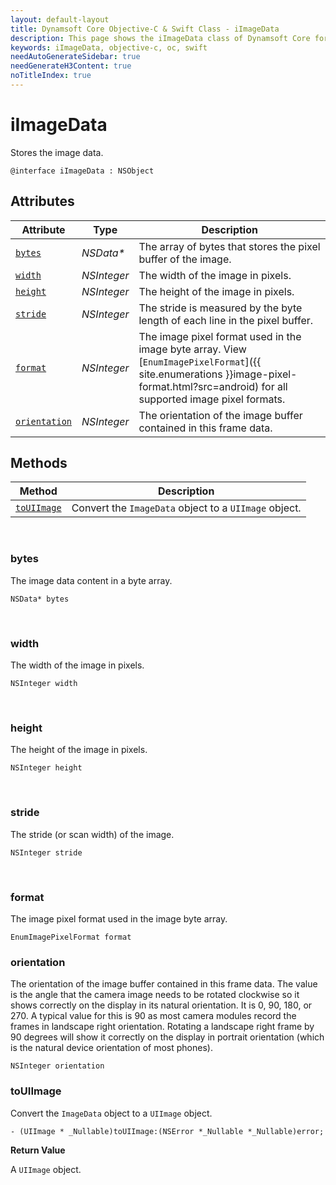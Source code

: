 ```yaml
---
layout: default-layout
title: Dynamsoft Core Objective-C & Swift Class - iImageData
description: This page shows the iImageData class of Dynamsoft Core for iOS SDK.
keywords: iImageData, objective-c, oc, swift
needAutoGenerateSidebar: true
needGenerateH3Content: true
noTitleIndex: true
---
```



# iImageData

Stores the image data.  

```objc
@interface iImageData : NSObject 
```

## Attributes

| Attribute | Type | Description |
|---------- | ---- | ----------- |
| [`bytes`](#bytes) | *NSData\** | The array of bytes that stores the pixel buffer of the image. |
| [`width`](#width) | *NSInteger* | The width of the image in pixels. |
| [`height`](#height) | *NSInteger* | The height of the image in pixels. |
| [`stride`](#stride) | *NSInteger* | The stride is measured by the byte length of each line in the pixel buffer. |
| [`format`](#format) | *NSInteger* | The image pixel format used in the image byte array. View [`EnumImagePixelFormat`]({{ site.enumerations }}image-pixel-format.html?src=android) for all supported image pixel formats. |
| [`orientation`](#orientation) | *NSInteger* | The orientation of the image buffer contained in this frame data. |

## Methods

| Method | Description |
| ------ | ----------- |
| [`toUIImage`](#touiimage) | Convert the `ImageData` object to a `UIImage` object. |

&nbsp;

### bytes

The image data content in a byte array.

```objc
NSData* bytes
```

&nbsp;

### width

The width of the image in pixels.  

```objc
NSInteger width
```

&nbsp;

### height

The height of the image in pixels.

```objc
NSInteger height
```

&nbsp;

### stride

The stride (or scan width) of the image.

```objc
NSInteger stride
```

&nbsp;

### format

The image pixel format used in the image byte array.

```objc
EnumImagePixelFormat format
```

### orientation

The orientation of the image buffer contained in this frame data. The value is the angle that the camera image needs to be rotated clockwise so it shows correctly on the display in its natural orientation. It is 0, 90, 180, or 270. A typical value for this is 90 as most camera modules record the frames in landscape right orientation. Rotating a landscape right frame by 90 degrees will show it correctly on the display in portrait orientation (which is the natural device orientation of most phones).

```objc
NSInteger orientation
```

### toUIImage

Convert the `ImageData` object to a `UIImage` object.

```objc
- (UIImage * _Nullable)toUIImage:(NSError *_Nullable *_Nullable)error;
```

**Return Value**

A `UIImage` object.
